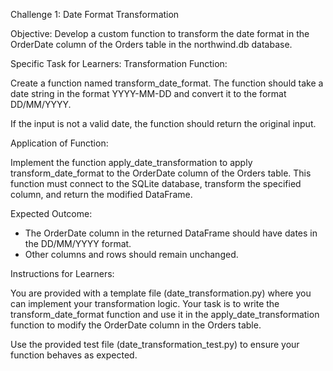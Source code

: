 Challenge 1: Date Format Transformation

Objective:
Develop a custom function to transform the date format in the OrderDate column of the Orders table in the northwind.db database.

Specific Task for Learners:
Transformation Function:

Create a function named transform_date_format.
The function should take a date string in the format YYYY-MM-DD and convert it to the format DD/MM/YYYY.

If the input is not a valid date, the function should return the original input.

Application of Function:

Implement the function apply_date_transformation to apply transform_date_format to the OrderDate column of the Orders table.
This function must connect to the SQLite database, transform the specified column, and return the modified DataFrame.

Expected Outcome:

- The OrderDate column in the returned DataFrame should have dates in the DD/MM/YYYY format.
- Other columns and rows should remain unchanged.

Instructions for Learners:

You are provided with a template file (date_transformation.py) where you can implement your transformation logic.
Your task is to write the transform_date_format function and use it in the apply_date_transformation function to modify the OrderDate column in the Orders table.

Use the provided test file (date_transformation_test.py) to ensure your function behaves as expected.
